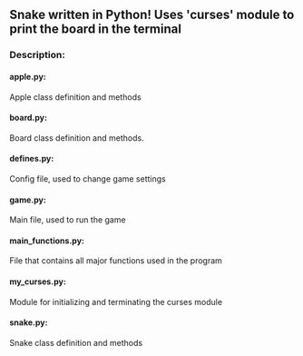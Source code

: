 <h2>Snake written in Python!
Uses 'curses' module to print the board in the terminal</h2>

<h3>Description:</h3>

<h4>apple.py:</h4>
<p>Apple class definition and methods</p>

<h4>board.py:</h4>
<p>Board class definition and methods.</p>

<h4>defines.py:</h4>
<p>Config file, used to change game settings</p>

<h4>game.py:</h4>
<p>Main file, used to run the game</p> 

<h4>main_functions.py:</h4>
<p>File that contains all major functions used in the program</p>

<h4>my_curses.py:</h4>
<p>Module for initializing and terminating the curses module</p>

<h4>snake.py:</h4>
<p>Snake class definition and methods</p>